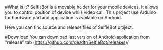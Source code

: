 #What is it?
SelfieBot is a movable holder for your mobile devices. It allows you to control position of device while video call.
This project use Arduino for hardware part and application is available on Android.

Here you can find source and release files of SelfieBot project.

#Download
You can download last version of Android-application from "release" tab  (https://github.com/deadtr/SelfieBot/releases)/ 
